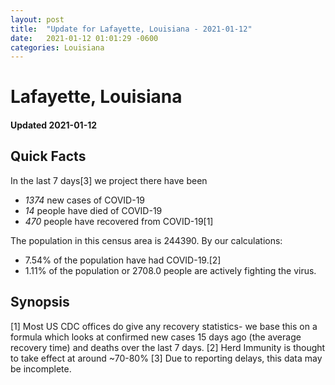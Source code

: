 ```yaml
---
layout: post
title:  "Update for Lafayette, Louisiana - 2021-01-12"
date:   2021-01-12 01:01:29 -0600
categories: Louisiana
---
```


# Lafayette, Louisiana
#### Updated 2021-01-12

## Quick Facts

In the last 7 days[3] we project there have been
- *1374* new cases of COVID-19
- *14* people have died of COVID-19
- *470* people have recovered from COVID-19[1]

The population in this census area is 244390. By our calculations:
- 7.54% of the population have had COVID-19.[2]
- 1.11% of the population or 2708.0 people are actively fighting the virus.

## Synopsis




[1] Most US CDC offices do give any recovery statistics- we base this on a formula which looks at confirmed new cases
15 days ago (the average recovery time) and deaths over the last 7 days.
[2] Herd Immunity is thought to take effect at around ~70-80%
[3] Due to reporting delays, this data may be incomplete. 
    